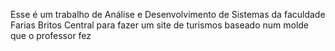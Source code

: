 Esse é um trabalho de Análise e Desenvolvimento de Sistemas da faculdade Farias Britos Central para fazer um site de turismos baseado num molde que o professor fez
